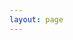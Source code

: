 ```yaml
---
layout: page
---
```


<link rel="stylesheet" type="text/css" href="/scripsit/uv/uv.css">
<script src="/scripsit/uv/lib/offline.js"></script>
<script src="/scripsit/uv/helpers.js"></script>

<style>
label {
width: 120px;
display: inline-block;
font-weight: bold;
}
</style>

<h2 class='title'></h2>
<table>
<tbody></tbody>
</table>


<!-- start UV -->

<style>
        #uv {
            width: 800px;
            height: 600px;
        }
</style>

<div id="uv" class="uv"></div>





<script>
    
    	var manifest = "https://iiif.wellcomecollection.org/presentation/v2/b18035723";
    
        var myUV;

        window.addEventListener('uvLoaded', function (e) {

            myUV = createUV('#uv', {
                iiifResourceUri: manifest,
                configUri: 'uv-config.json'
            }, new UV.URLDataProvider());

            myUV.on("created", function(obj) {
                //console.log('parsed metadata', myUV.extension.helper.manifest.getMetadata());
                //console.log('raw jsonld', myUV.extension.helper.manifest.__jsonld);
            });

        }, false);

</script>



<!-- end UV -->


<script>

var colophons = {{ site.data.colophons | jsonify }};

function getParameterByName(name, url = window.location.href) {
    name = name.replace(/[\[\]]/g, '\\$&');
    var regex = new RegExp('[?&]' + name + '(=([^&#]*)|&|#|$)'),
        results = regex.exec(url);
    if (!results) return null;
    if (!results[2]) return '';
    return decodeURIComponent(results[2].replace(/\+/g, ' '));
}

function displayData(row) {

    jQuery('.title').text(row.MS);
    jQuery('tbody').empty();

    jQuery.each(row, function(i,v){
      if(i=="Link") { v = "<a href='"+v+"' target='_blank'>"+v+"</a>"; }
      console.log(i,v);
      if(i=="IIIF_Manifest" && v.includes('http')) { manifest = v; }
      var row = "<tr><td class='label'>"+i+"</td><td class='value'>"+v+"</td></tr>";
      jQuery('tbody').append(row);
    })
}




var id = getParameterByName('id');

for(var x=0;x<=(colophons.length)-1;x++) {
  if(colophons[x].ID == id)  { 
   displayData(colophons[x]);
  }
}
</script>


<script src="/scripsit/uv/uv.js"></script>

